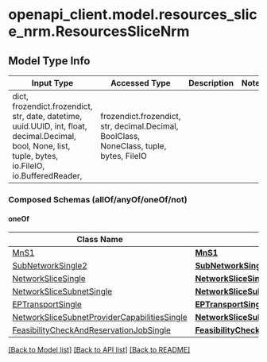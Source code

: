 # openapi_client.model.resources_slice_nrm.ResourcesSliceNrm

## Model Type Info
Input Type | Accessed Type | Description | Notes
------------ | ------------- | ------------- | -------------
dict, frozendict.frozendict, str, date, datetime, uuid.UUID, int, float, decimal.Decimal, bool, None, list, tuple, bytes, io.FileIO, io.BufferedReader,  | frozendict.frozendict, str, decimal.Decimal, BoolClass, NoneClass, tuple, bytes, FileIO |  | 

### Composed Schemas (allOf/anyOf/oneOf/not)
#### oneOf
Class Name | Input Type | Accessed Type | Description | Notes
------------- | ------------- | ------------- | ------------- | -------------
[MnS1](MnS1.md) | [**MnS1**](MnS1.md) | [**MnS1**](MnS1.md) |  | 
[SubNetworkSingle2](SubNetworkSingle2.md) | [**SubNetworkSingle2**](SubNetworkSingle2.md) | [**SubNetworkSingle2**](SubNetworkSingle2.md) |  | 
[NetworkSliceSingle](NetworkSliceSingle.md) | [**NetworkSliceSingle**](NetworkSliceSingle.md) | [**NetworkSliceSingle**](NetworkSliceSingle.md) |  | 
[NetworkSliceSubnetSingle](NetworkSliceSubnetSingle.md) | [**NetworkSliceSubnetSingle**](NetworkSliceSubnetSingle.md) | [**NetworkSliceSubnetSingle**](NetworkSliceSubnetSingle.md) |  | 
[EPTransportSingle](EPTransportSingle.md) | [**EPTransportSingle**](EPTransportSingle.md) | [**EPTransportSingle**](EPTransportSingle.md) |  | 
[NetworkSliceSubnetProviderCapabilitiesSingle](NetworkSliceSubnetProviderCapabilitiesSingle.md) | [**NetworkSliceSubnetProviderCapabilitiesSingle**](NetworkSliceSubnetProviderCapabilitiesSingle.md) | [**NetworkSliceSubnetProviderCapabilitiesSingle**](NetworkSliceSubnetProviderCapabilitiesSingle.md) |  | 
[FeasibilityCheckAndReservationJobSingle](FeasibilityCheckAndReservationJobSingle.md) | [**FeasibilityCheckAndReservationJobSingle**](FeasibilityCheckAndReservationJobSingle.md) | [**FeasibilityCheckAndReservationJobSingle**](FeasibilityCheckAndReservationJobSingle.md) |  | 

[[Back to Model list]](../../README.md#documentation-for-models) [[Back to API list]](../../README.md#documentation-for-api-endpoints) [[Back to README]](../../README.md)

